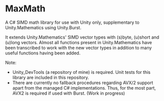 # MaxMath
A C# SIMD math library for use with Unity only, supplementary to Unity.Mathematics using Unity.Burst. 

It extends Unity.Mathematics' SIMD vector types with (s)byte, (u)short and (u)long vectors. 
Almost all functions present in Unity.Mathematics have been transcribed to work with the new vector types in addition to many useful functions having been added.

Note: 
- Unity_DevTools (a repository of mine) is required. Unit tests for this library are included in this repository.
- There are currently no fallback procedures regarding AVX/2 support apart from the managed C# implementations. Thus, for the most part, AVX2 is required if used with Burst. (Work in progress)